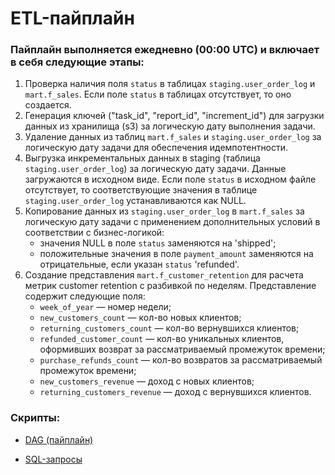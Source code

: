 # ETL-пайплайн

### Пайплайн выполняется ежедневно (00:00 UTC) и включает в себя следующие этапы:

1. Проверка наличия поля `status` в таблицах `staging.user_order_log` и `mart.f_sales`. Если поле `status` в таблицах отсутствует, то оно создается. 
2. Генерация ключей ("task_id", "report_id", "increment_id") для загрузки данных из хранилища (s3) за логическую дату выполнения задачи.
3. Удаление данных из таблиц `mart.f_sales` и `staging.user_order_log` за логическую дату задачи для обеспечения идемпотентности.
4. Выгрузка инкрементальных данных в staging (таблица `staging.user_order_log`) за логическую дату задачи. Данные загружаются в исходном виде. Если поле `status` в исходном файле отсутствует, то соответствующие значения в таблице `staging.user_order_log` устанавливаются как NULL.
5. Копирование данных из `staging.user_order_log` в `mart.f_sales` за логическую дату задачи с применением дополнительных условий в соответствии с бизнес-логикой:
   + значения NULL в поле `status` заменяются на 'shipped';
   + положительные значения в поле `payment_amount` заменяются на отрицательные, если указан `status` 'refunded'.
6. Создание представления `mart.f_customer_retention` для расчета метрик customer retention с разбивкой по неделям. Представление содержит следующие поля:
   + `week_of_year` — номер недели;
   + `new_customers_count` — кол-во новых клиентов;
   + `returning_customers_count` — кол-во вернувшихся клиентов;
   + `refunded_customer_count` — кол-во уникальных клиентов, оформивших возврат за рассматриваемый промежуток времени;
   + `purchase_refunds_count` — кол-во возвратов за рассматриваемый промежуток времени;
   + `new_customers_revenue` — доход с новых клиентов;
   + `returning_customers_revenue` — доход с вернувшихся клиентов.

### Скрипты:

+ [DAG (пайплайн)](src/DAG/upload_increment_data.py)

+ [SQL-запросы](migrations)
